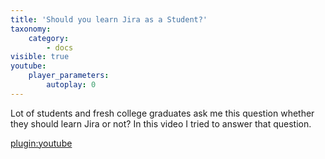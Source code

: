 ```yaml
---
title: 'Should you learn Jira as a Student?'
taxonomy:
    category:
        - docs
visible: true
youtube:
    player_parameters:
        autoplay: 0
---
```

Lot of students and fresh college graduates ask me this question whether they should learn Jira or not? In this video I tried to answer that question.

[plugin:youtube](https://youtu.be/QoiRZ_eCwQc)
